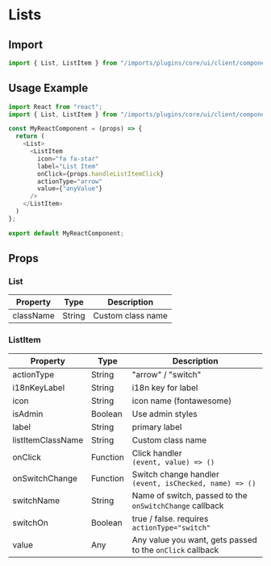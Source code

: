 # Lists

## Import

```javascript
import { List, ListItem } from "/imports/plugins/core/ui/client/components";
```

## Usage Example

```javascript
import React from "react";
import { List, ListItem } from "/imports/plugins/core/ui/client/components";

const MyReactComponent = (props) => {
  return (
    <List>
      <ListItem
        icon="fa fa-star"
        label="List Item"
        onClick={props.handleListItemClick}
        actionType="arrow"
        value={"anyValue"}
      />
    </ListItem>
  )
};

export default MyReactComponent;
```

## Props

### List

| Property  | Type   | Description       |
| --------- | ------ | ----------------- |
| className | String | Custom class name |

### ListItem

| Property          | Type     | Description                                                |
| ----------------- | -------- | ---------------------------------------------------------- |
| actionType        | String   | "arrow" / "switch"                                         |
| i18nKeyLabel      | String   | i18n key for label                                         |
| icon              | String   | icon name (fontawesome)                                    |
| isAdmin           | Boolean  | Use admin styles                                           |
| label             | String   | primary label                                              |
| listItemClassName | String   | Custom class name                                          |
| onClick           | Function | Click handler<br> `(event, value) => ()`                   |
| onSwitchChange    | Function | Switch change handler<br> `(event, isChecked, name) => ()` |
| switchName        | String   | Name of switch, passed to the `onSwitchChange` callback    |
| switchOn          | Boolean  | true / false. requires `actionType="switch"`               |
| value             | Any      | Any value you want, gets passed to the `onClick` callback  |
